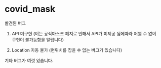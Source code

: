 # covid_mask

발견된 버그

1. API 미구현 (이는 공적마스크 폐지로 인해서 API가 미제공 됨에따라 어쩔 수 없이 구현이 불가능함을 알립니다)

2. Location 자동 불가 (현위치를 잡을 수 없는 버그가 있습니다)

기타 버그가 여럿 있습니다.
